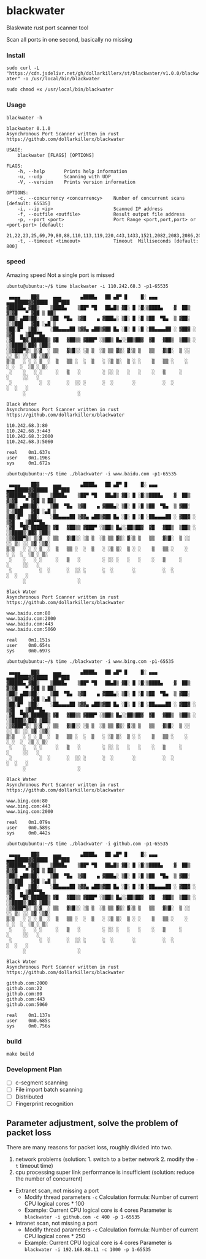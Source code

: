# blackwater
Blaskwate rust port scanner tool

Scan all ports in one second, basically no missing
### Install
`sudo curl -L "https://cdn.jsdelivr.net/gh/dollarkillerx/st/blackwater/v1.0.0/blackwater" -o /usr/local/bin/blackwater`

`sudo chmod +x /usr/local/bin/blackwater`

### Usage
`blackwater -h`

``` 
blackwater 0.1.0
Asynchronous Port Scanner written in rust  https://github.com/dollarkillerx/blackwater

USAGE:
    blackwater [FLAGS] [OPTIONS]

FLAGS:
    -h, --help       Prints help information
    -u, --udp        Scanning with UDP
    -V, --version    Prints version information

OPTIONS:
    -c, --concurrency <concurrency>    Number of concurrent scans [default: 65535]
    -i, --ip <ip>                      Scanned IP address
    -f, --outfile <outfile>            Result output file address
    -p, --port <port>                  Port Range <port,port,port> or <port-port> [default:
                                       21,22,23,25,69,79,80,88,110,113,119,220,443,1433,1521,2082,2083,2086,2087,2095,2096,2077,2078,3306,3389,5432,6379,8080,9000,9001,9200,9300,11211,27017]
    -t, --timeout <timeout>            Timeout  Milliseconds [default: 800]
```

### speed
Amazing speed Not a single port is missed
``` 
ubuntu@ubuntu:~/$ time blackwater -i 110.242.68.3 -p1-65535

 ▄▄▄▄    ██▓     ▄▄▄       ▄████▄   ██ ▄█▀ █     █░ ▄▄▄      ▄▄▄█████▓▓█████  ██▀███  
▓█████▄ ▓██▒    ▒████▄    ▒██▀ ▀█   ██▄█▒ ▓█░ █ ░█░▒████▄    ▓  ██▒ ▓▒▓█   ▀ ▓██ ▒ ██▒
▒██▒ ▄██▒██░    ▒██  ▀█▄  ▒▓█    ▄ ▓███▄░ ▒█░ █ ░█ ▒██  ▀█▄  ▒ ▓██░ ▒░▒███   ▓██ ░▄█ ▒
▒██░█▀  ▒██░    ░██▄▄▄▄██ ▒▓▓▄ ▄██▒▓██ █▄ ░█░ █ ░█ ░██▄▄▄▄██ ░ ▓██▓ ░ ▒▓█  ▄ ▒██▀▀█▄  
░▓█  ▀█▓░██████▒ ▓█   ▓██▒▒ ▓███▀ ░▒██▒ █▄░░██▒██▓  ▓█   ▓██▒  ▒██▒ ░ ░▒████▒░██▓ ▒██▒
░▒▓███▀▒░ ▒░▓  ░ ▒▒   ▓▒█░░ ░▒ ▒  ░▒ ▒▒ ▓▒░ ▓░▒ ▒   ▒▒   ▓▒█░  ▒ ░░   ░░ ▒░ ░░ ▒▓ ░▒▓░
▒░▒   ░ ░ ░ ▒  ░  ▒   ▒▒ ░  ░  ▒   ░ ░▒ ▒░  ▒ ░ ░    ▒   ▒▒ ░    ░     ░ ░  ░  ░▒ ░ ▒░
 ░    ░   ░ ░     ░   ▒   ░        ░ ░░ ░   ░   ░    ░   ▒     ░         ░     ░░   ░ 
 ░          ░  ░      ░  ░░ ░      ░  ░       ░          ░  ░            ░  ░   ░     
      ░                   ░                                                           

Black Water
Asynchronous Port Scanner written in rust
https://github.com/dollarkillerx/blackwater

110.242.68.3:80
110.242.68.3:443
110.242.68.3:2000
110.242.68.3:5060

real    0m1.637s
user    0m1.196s
sys     0m1.672s

ubuntu@ubuntu:~/$ time ./blackwater -i www.baidu.com -p1-65535
 
 ▄▄▄▄    ██▓     ▄▄▄       ▄████▄   ██ ▄█▀ █     █░ ▄▄▄      ▄▄▄█████▓▓█████  ██▀███  
▓█████▄ ▓██▒    ▒████▄    ▒██▀ ▀█   ██▄█▒ ▓█░ █ ░█░▒████▄    ▓  ██▒ ▓▒▓█   ▀ ▓██ ▒ ██▒
▒██▒ ▄██▒██░    ▒██  ▀█▄  ▒▓█    ▄ ▓███▄░ ▒█░ █ ░█ ▒██  ▀█▄  ▒ ▓██░ ▒░▒███   ▓██ ░▄█ ▒
▒██░█▀  ▒██░    ░██▄▄▄▄██ ▒▓▓▄ ▄██▒▓██ █▄ ░█░ █ ░█ ░██▄▄▄▄██ ░ ▓██▓ ░ ▒▓█  ▄ ▒██▀▀█▄  
░▓█  ▀█▓░██████▒ ▓█   ▓██▒▒ ▓███▀ ░▒██▒ █▄░░██▒██▓  ▓█   ▓██▒  ▒██▒ ░ ░▒████▒░██▓ ▒██▒
░▒▓███▀▒░ ▒░▓  ░ ▒▒   ▓▒█░░ ░▒ ▒  ░▒ ▒▒ ▓▒░ ▓░▒ ▒   ▒▒   ▓▒█░  ▒ ░░   ░░ ▒░ ░░ ▒▓ ░▒▓░
▒░▒   ░ ░ ░ ▒  ░  ▒   ▒▒ ░  ░  ▒   ░ ░▒ ▒░  ▒ ░ ░    ▒   ▒▒ ░    ░     ░ ░  ░  ░▒ ░ ▒░
 ░    ░   ░ ░     ░   ▒   ░        ░ ░░ ░   ░   ░    ░   ▒     ░         ░     ░░   ░ 
 ░          ░  ░      ░  ░░ ░      ░  ░       ░          ░  ░            ░  ░   ░     
      ░                   ░                                                           

Black Water
Asynchronous Port Scanner written in rust
https://github.com/dollarkillerx/blackwater

www.baidu.com:80
www.baidu.com:2000
www.baidu.com:443
www.baidu.com:5060

real    0m1.151s
user    0m0.654s
sys     0m0.697s

ubuntu@ubuntu:~/$ time ./blackwater -i www.bing.com -p1-65535
 
 ▄▄▄▄    ██▓     ▄▄▄       ▄████▄   ██ ▄█▀ █     █░ ▄▄▄      ▄▄▄█████▓▓█████  ██▀███  
▓█████▄ ▓██▒    ▒████▄    ▒██▀ ▀█   ██▄█▒ ▓█░ █ ░█░▒████▄    ▓  ██▒ ▓▒▓█   ▀ ▓██ ▒ ██▒
▒██▒ ▄██▒██░    ▒██  ▀█▄  ▒▓█    ▄ ▓███▄░ ▒█░ █ ░█ ▒██  ▀█▄  ▒ ▓██░ ▒░▒███   ▓██ ░▄█ ▒
▒██░█▀  ▒██░    ░██▄▄▄▄██ ▒▓▓▄ ▄██▒▓██ █▄ ░█░ █ ░█ ░██▄▄▄▄██ ░ ▓██▓ ░ ▒▓█  ▄ ▒██▀▀█▄  
░▓█  ▀█▓░██████▒ ▓█   ▓██▒▒ ▓███▀ ░▒██▒ █▄░░██▒██▓  ▓█   ▓██▒  ▒██▒ ░ ░▒████▒░██▓ ▒██▒
░▒▓███▀▒░ ▒░▓  ░ ▒▒   ▓▒█░░ ░▒ ▒  ░▒ ▒▒ ▓▒░ ▓░▒ ▒   ▒▒   ▓▒█░  ▒ ░░   ░░ ▒░ ░░ ▒▓ ░▒▓░
▒░▒   ░ ░ ░ ▒  ░  ▒   ▒▒ ░  ░  ▒   ░ ░▒ ▒░  ▒ ░ ░    ▒   ▒▒ ░    ░     ░ ░  ░  ░▒ ░ ▒░
 ░    ░   ░ ░     ░   ▒   ░        ░ ░░ ░   ░   ░    ░   ▒     ░         ░     ░░   ░ 
 ░          ░  ░      ░  ░░ ░      ░  ░       ░          ░  ░            ░  ░   ░     
      ░                   ░                                                           

Black Water
Asynchronous Port Scanner written in rust
https://github.com/dollarkillerx/blackwater

www.bing.com:80
www.bing.com:443
www.bing.com:2000

real    0m1.079s
user    0m0.589s
sys     0m0.442s

ubuntu@ubuntu:~/$ time ./blackwater -i github.com -p1-65535 

 ▄▄▄▄    ██▓     ▄▄▄       ▄████▄   ██ ▄█▀ █     █░ ▄▄▄      ▄▄▄█████▓▓█████  ██▀███  
▓█████▄ ▓██▒    ▒████▄    ▒██▀ ▀█   ██▄█▒ ▓█░ █ ░█░▒████▄    ▓  ██▒ ▓▒▓█   ▀ ▓██ ▒ ██▒
▒██▒ ▄██▒██░    ▒██  ▀█▄  ▒▓█    ▄ ▓███▄░ ▒█░ █ ░█ ▒██  ▀█▄  ▒ ▓██░ ▒░▒███   ▓██ ░▄█ ▒
▒██░█▀  ▒██░    ░██▄▄▄▄██ ▒▓▓▄ ▄██▒▓██ █▄ ░█░ █ ░█ ░██▄▄▄▄██ ░ ▓██▓ ░ ▒▓█  ▄ ▒██▀▀█▄  
░▓█  ▀█▓░██████▒ ▓█   ▓██▒▒ ▓███▀ ░▒██▒ █▄░░██▒██▓  ▓█   ▓██▒  ▒██▒ ░ ░▒████▒░██▓ ▒██▒
░▒▓███▀▒░ ▒░▓  ░ ▒▒   ▓▒█░░ ░▒ ▒  ░▒ ▒▒ ▓▒░ ▓░▒ ▒   ▒▒   ▓▒█░  ▒ ░░   ░░ ▒░ ░░ ▒▓ ░▒▓░
▒░▒   ░ ░ ░ ▒  ░  ▒   ▒▒ ░  ░  ▒   ░ ░▒ ▒░  ▒ ░ ░    ▒   ▒▒ ░    ░     ░ ░  ░  ░▒ ░ ▒░
 ░    ░   ░ ░     ░   ▒   ░        ░ ░░ ░   ░   ░    ░   ▒     ░         ░     ░░   ░ 
 ░          ░  ░      ░  ░░ ░      ░  ░       ░          ░  ░            ░  ░   ░     
      ░                   ░                                                           

Black Water
Asynchronous Port Scanner written in rust
https://github.com/dollarkillerx/blackwater

github.com:2000
github.com:22
github.com:80
github.com:443
github.com:5060

real    0m1.137s
user    0m0.685s
sys     0m0.756s
```

### build
`make build`

### Development Plan
- [ ] c-segment scanning
- [ ] File import batch scanning
- [ ] Distributed
- [ ] Fingerprint recognition

## Parameter adjustment, solve the problem of packet loss
There are many reasons for packet loss, roughly divided into two. 
1. network problems (solution: 1. switch to a better network 2. modify the `-t` timeout time) 
2. cpu processing super link performance is insufficient (solution: reduce the number of concurrent)
- Extranet scan, not missing a port
    - Modify thread parameters `-c` Calculation formula: Number of current CPU logical cores * 100
    - Example: Current CPU logical core is 4 cores Parameter is `blackwater -i github.com -c 400 -p 1-65535 `
- Intranet scan, not missing a port
    - Modify thread parameters `-c` Calculation formula: Number of current CPU logical cores * 250
    - Example: Current CPU logical core is 4 cores Parameter is `blackwater -i 192.168.88.11 -c 1000 -p 1-65535 `
